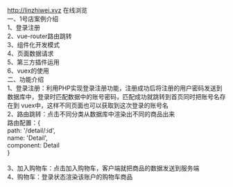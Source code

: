 http://linzhiwei.xyz 在线浏览<br>
一、1号店案例介绍 <br>
  1、登录注册 <br>
  2、vue-router路由跳转 <br>
  3、组件化开发模式 <br>
  4、页面数据请求 <br>
  5、第三方插件运用 <br>
  6、vuex的使用 <br>
二、功能介绍 <br>
  1、登录注册：利用PHP实现登录注册功能，注册成功后将注册的用户密码发送到数据库中，登录时匹配数据中的账号密码，匹配成功就跳转到首页同时把账号名存在到                 vuex中，这样不同页面也可以获取到这次登录的账号名 <br>
  2、路由跳转：点击不同分类从数据库中渲染出不同的商品出来 <br>
              路由配置：{ <br>
                          path: '/detail/:id', <br>
                          name: 'Detail', <br>
                          component: Detail <br>
                        } <br>
              <router-link :to="/detail/+ single.id"></router-link> <br>
  3、加入购物车：点击加入购物车，客户端就把商品的数据发送到服务端<br>
  4、购物车：登录状态渲染该账户的购物车商品
 
